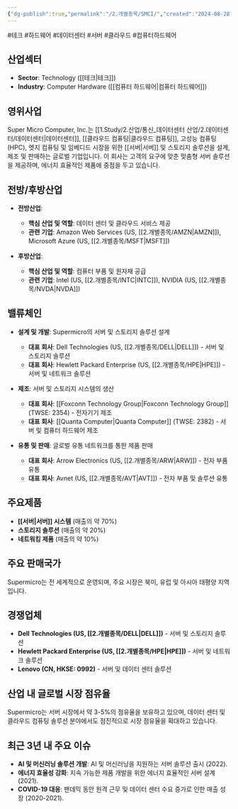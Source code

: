 ```yaml
---
{"dg-publish":true,"permalink":"/2.개별종목/SMCI/","created":"2024-08-28T13:58:21.694+09:00","updated":"2025-07-29T21:37:05.190+09:00"}
---
```


#테크 #하드웨어 #데이터센터 #서버 #클라우드 #컴퓨터하드웨어

## 산업섹터

- **Sector**: Technology ([[테크\|테크]])
- **Industry**: Computer Hardware ([[컴퓨터 하드웨어\|컴퓨터 하드웨어]])

## 영위사업

Super Micro Computer, Inc.는 [[1.Study/2.산업/통신_데이터센터 산업/2.데이터센터/데이터센터\|데이터센터]], [[클라우드 컴퓨팅\|클라우드 컴퓨팅]], 고성능 컴퓨팅(HPC), 엣지 컴퓨팅 및 임베디드 시장을 위한 [[서버\|서버]] 및 스토리지 솔루션을 설계, 제조 및 판매하는 글로벌 기업입니다. 이 회사는 고객의 요구에 맞춘 맞춤형 서버 솔루션을 제공하며, 에너지 효율적인 제품에 중점을 두고 있습니다.

## 전방/후방산업

- **전방산업**:
    
    - **핵심 산업 및 역할**: 데이터 센터 및 클라우드 서비스 제공
    - **관련 기업**: Amazon Web Services (US, [[2.개별종목/AMZN\|AMZN]]), Microsoft Azure (US, [[2.개별종목/MSFT\|MSFT]])
    
- **후방산업**:
    
    - **핵심 산업 및 역할**: 컴퓨터 부품 및 원자재 공급
    - **관련 기업**: Intel (US, [[2.개별종목/INTC\|INTC]]), NVIDIA (US, [[2.개별종목/NVDA\|NVDA]])
    

## 밸류체인

- **설계 및 개발**: Supermicro의 서버 및 스토리지 솔루션 설계
    
    - **대표 회사**: Dell Technologies (US, [[2.개별종목/DELL\|DELL]]) - 서버 및 스토리지 솔루션
    - **대표 회사**: Hewlett Packard Enterprise (US, [[2.개별종목/HPE\|HPE]]) - 서버 및 네트워크 솔루션
- **제조**: 서버 및 스토리지 시스템의 생산
    
    - **대표 회사**: [[Foxconn Technology Group\|Foxconn Technology Group]] (TWSE: 2354) - 전자기기 제조
    - **대표 회사**: [[Quanta Computer\|Quanta Computer]] (TWSE: 2382) - 서버 및 컴퓨터 하드웨어 제조

- **유통 및 판매**: 글로벌 유통 네트워크를 통한 제품 판매
    
    - **대표 회사**: Arrow Electronics (US, [[2.개별종목/ARW\|ARW]]) - 전자 부품 유통
    - **대표 회사**: Avnet (US, [[2.개별종목/AVT\|AVT]]) - 전자 부품 및 솔루션 유통

## 주요제품

- **[[서버\|서버]] 시스템** (매출의 약 70%)
- **스토리지 솔루션** (매출의 약 20%)
- **네트워킹 제품** (매출의 약 10%)

## 주요 판매국가

Supermicro는 전 세계적으로 운영되며, 주요 시장은 북미, 유럽 및 아시아 태평양 지역입니다.

## 경쟁업체

- **Dell Technologies (US, [[2.개별종목/DELL\|DELL]])** - 서버 및 스토리지 솔루션
- **Hewlett Packard Enterprise (US, [[2.개별종목/HPE\|HPE]])** - 서버 및 네트워크 솔루션
- **Lenovo (CN, HKSE: 0992)** - 서버 및 데이터 센터 솔루션

## 산업 내 글로벌 시장 점유율

Supermicro는 서버 시장에서 약 3-5%의 점유율을 보유하고 있으며, 데이터 센터 및 클라우드 컴퓨팅 솔루션 분야에서도 점진적으로 시장 점유율을 확대하고 있습니다.

## 최근 3년 내 주요 이슈

- **AI 및 머신러닝 솔루션 개발**: AI 및 머신러닝을 지원하는 서버 솔루션 출시 (2022).
- **에너지 효율성 강화**: 지속 가능한 제품 개발을 위한 에너지 효율적인 서버 설계 (2021).
- **COVID-19 대응**: 팬데믹 동안 원격 근무 및 데이터 센터 수요 증가로 인한 매출 성장 (2020-2021).
